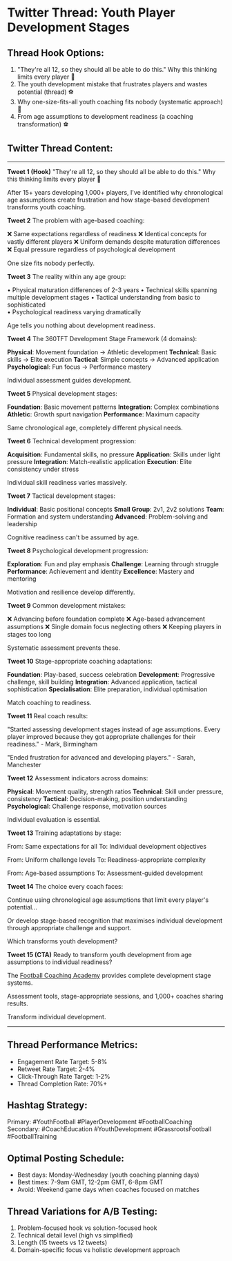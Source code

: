 # Twitter Thread: Youth Player Development Stages

## Thread Hook Options:
1. "They're all 12, so they should all be able to do this." Why this thinking limits every player 🧵
2. The youth development mistake that frustrates players and wastes potential (thread) ⚽
3. Why one-size-fits-all youth coaching fits nobody (systematic approach) 🧵
4. From age assumptions to development readiness (a coaching transformation) ⚽

## Twitter Thread Content:

---

**Tweet 1 (Hook)**
"They're all 12, so they should all be able to do this." Why this thinking limits every player 🧵

After 15+ years developing 1,000+ players, I've identified why chronological age assumptions create frustration and how stage-based development transforms youth coaching.

**Tweet 2**
The problem with age-based coaching:

❌ Same expectations regardless of readiness
❌ Identical concepts for vastly different players
❌ Uniform demands despite maturation differences
❌ Equal pressure regardless of psychological development

One size fits nobody perfectly.

**Tweet 3**
The reality within any age group:

• Physical maturation differences of 2-3 years
• Technical skills spanning multiple development stages
• Tactical understanding from basic to sophisticated  
• Psychological readiness varying dramatically

Age tells you nothing about development readiness.

**Tweet 4**
The 360TFT Development Stage Framework (4 domains):

**Physical**: Movement foundation → Athletic development
**Technical**: Basic skills → Elite execution
**Tactical**: Simple concepts → Advanced application
**Psychological**: Fun focus → Performance mastery

Individual assessment guides development.

**Tweet 5**
Physical development stages:

**Foundation**: Basic movement patterns
**Integration**: Complex combinations
**Athletic**: Growth spurt navigation
**Performance**: Maximum capacity

Same chronological age, completely different physical needs.

**Tweet 6**
Technical development progression:

**Acquisition**: Fundamental skills, no pressure
**Application**: Skills under light pressure
**Integration**: Match-realistic application
**Execution**: Elite consistency under stress

Individual skill readiness varies massively.

**Tweet 7**
Tactical development stages:

**Individual**: Basic positional concepts
**Small Group**: 2v1, 2v2 solutions
**Team**: Formation and system understanding
**Advanced**: Problem-solving and leadership

Cognitive readiness can't be assumed by age.

**Tweet 8**
Psychological development progression:

**Exploration**: Fun and play emphasis
**Challenge**: Learning through struggle
**Performance**: Achievement and identity
**Excellence**: Mastery and mentoring

Motivation and resilience develop differently.

**Tweet 9**
Common development mistakes:

❌ Advancing before foundation complete
❌ Age-based advancement assumptions
❌ Single domain focus neglecting others
❌ Keeping players in stages too long

Systematic assessment prevents these.

**Tweet 10**
Stage-appropriate coaching adaptations:

**Foundation**: Play-based, success celebration
**Development**: Progressive challenge, skill building
**Integration**: Advanced application, tactical sophistication
**Specialisation**: Elite preparation, individual optimisation

Match coaching to readiness.

**Tweet 11**
Real coach results:

"Started assessing development stages instead of age assumptions. Every player improved because they got appropriate challenges for their readiness." - Mark, Birmingham

"Ended frustration for advanced and developing players." - Sarah, Manchester

**Tweet 12**
Assessment indicators across domains:

**Physical**: Movement quality, strength ratios
**Technical**: Skill under pressure, consistency
**Tactical**: Decision-making, position understanding
**Psychological**: Challenge response, motivation sources

Individual evaluation is essential.

**Tweet 13**
Training adaptations by stage:

From: Same expectations for all
To: Individual development objectives

From: Uniform challenge levels
To: Readiness-appropriate complexity

From: Age-based assumptions
To: Assessment-guided development

**Tweet 14**
The choice every coach faces:

Continue using chronological age assumptions that limit every player's potential...

Or develop stage-based recognition that maximises individual development through appropriate challenge and support.

Which transforms youth development?

**Tweet 15 (CTA)**
Ready to transform youth development from age assumptions to individual readiness?

The [Football Coaching Academy](https://www.skool.com/coachingacademy) provides complete development stage systems.

Assessment tools, stage-appropriate sessions, and 1,000+ coaches sharing results.

Transform individual development.

---

## Thread Performance Metrics:
- Engagement Rate Target: 5-8%
- Retweet Rate Target: 2-4%
- Click-Through Rate Target: 1-2%
- Thread Completion Rate: 70%+

## Hashtag Strategy:
Primary: #YouthFootball #PlayerDevelopment #FootballCoaching
Secondary: #CoachEducation #YouthDevelopment #GrassrootsFootball #FootballTraining

## Optimal Posting Schedule:
- Best days: Monday-Wednesday (youth coaching planning days)
- Best times: 7-9am GMT, 12-2pm GMT, 6-8pm GMT
- Avoid: Weekend game days when coaches focused on matches

## Thread Variations for A/B Testing:
1. Problem-focused hook vs solution-focused hook
2. Technical detail level (high vs simplified)
3. Length (15 tweets vs 12 tweets)
4. Domain-specific focus vs holistic development approach